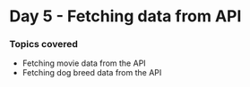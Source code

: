<h1>Day 5 - Fetching data from API</h1>

<h3>Topics covered</h3>
  <ul>
  <li>Fetching movie data from the API</li>
  <li>Fetching dog breed data from the API</li>
  </ul>


